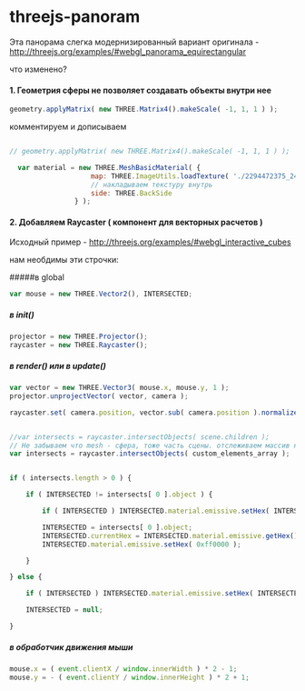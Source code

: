 threejs-panoram
===============

Эта панорама слегка модернизированный вариант оригинала - http://threejs.org/examples/#webgl_panorama_equirectangular

что изменено?

#### 1. Геометрия сферы не позволяет создавать объекты внутри нее
```javascript
geometry.applyMatrix( new THREE.Matrix4().makeScale( -1, 1, 1 ) );
```
комментируем и дописываем
```javascript

// geometry.applyMatrix( new THREE.Matrix4().makeScale( -1, 1, 1 ) );

  var material = new THREE.MeshBasicMaterial( {
					map: THREE.ImageUtils.loadTexture( './2294472375_24a3b8ef46_o.jpg' ),
					// накладываем текстуру внутрь
					side: THREE.BackSide
				} );
```
#### 2. Добавляем Raycaster ( компонент для векторных расчетов )

Исходный пример - http://threejs.org/examples/#webgl_interactive_cubes

нам необдимы эти строчки: 

#####в global
```javascript
var mouse = new THREE.Vector2(), INTERSECTED;
```
##### в init()
```javascript
projector = new THREE.Projector();
raycaster = new THREE.Raycaster();
```
##### в render() или 	в update()
```javascript
var vector = new THREE.Vector3( mouse.x, mouse.y, 1 );
projector.unprojectVector( vector, camera );

raycaster.set( camera.position, vector.sub( camera.position ).normalize() );


//var intersects = raycaster.intersectObjects( scene.children );
// Не забываем что mesh - сфера, тоже часть сцены. отслеживаем массив нужных элементов
var intersects = raycaster.intersectObjects( custom_elements_array );


if ( intersects.length > 0 ) {

	if ( INTERSECTED != intersects[ 0 ].object ) {

		if ( INTERSECTED ) INTERSECTED.material.emissive.setHex( INTERSECTED.currentHex );

		INTERSECTED = intersects[ 0 ].object;
		INTERSECTED.currentHex = INTERSECTED.material.emissive.getHex();
		INTERSECTED.material.emissive.setHex( 0xff0000 );

	}

} else {

	if ( INTERSECTED ) INTERSECTED.material.emissive.setHex( INTERSECTED.currentHex );

	INTERSECTED = null;

}
```
##### в обработчик движения мыши
```javascript
mouse.x = ( event.clientX / window.innerWidth ) * 2 - 1;
mouse.y = - ( event.clientY / window.innerHeight ) * 2 + 1;

```

